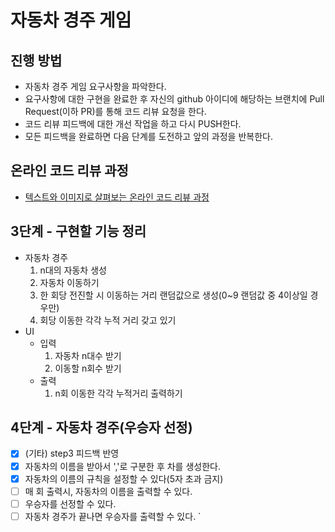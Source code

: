 # 자동차 경주 게임
## 진행 방법
* 자동차 경주 게임 요구사항을 파악한다.
* 요구사항에 대한 구현을 완료한 후 자신의 github 아이디에 해당하는 브랜치에 Pull Request(이하 PR)를 통해 코드 리뷰 요청을 한다.
* 코드 리뷰 피드백에 대한 개선 작업을 하고 다시 PUSH한다.
* 모든 피드백을 완료하면 다음 단계를 도전하고 앞의 과정을 반복한다.

## 온라인 코드 리뷰 과정
* [텍스트와 이미지로 살펴보는 온라인 코드 리뷰 과정](https://github.com/next-step/nextstep-docs/tree/master/codereview)

## 3단계 - 구현할 기능 정리
- 자동차 경주
  1. n대의 자동차 생성
  2. 자동차 이동하기
  3. 한 회당 전진할 시 이동하는 거리 랜덤값으로 생성(0~9 랜덤값 중 4이상일 경우만)
  4. 회당 이동한 각각 누적 거리 갖고 있기
- UI
  - 입력
    1. 자동차 n대수 받기
    2. 이동할 n회수 받기
  - 출력
    1. n회 이동한 각각 누적거리 출력하기


## 4단계 - 자동차 경주(우승자 선정)
- [x] (기타) step3 피드백 반영
- [x] 자동차의 이름을 받아서 ','로 구분한 후 차를 생성한다.
- [x] 자동차의 이름의 규칙을 설정할 수 있다(5자 초과 금지)
- [ ] 매 회 출력시, 자동차의 이름을 출력할 수 있다.
- [ ] 우승자를 선정할 수 있다.
- [ ] 자동차 경주가 끝나면 우승자를 출력할 수 있다. `